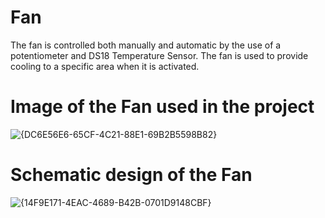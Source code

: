 # Fan 
The fan is controlled both manually and automatic by the use of a potentiometer and DS18 Temperature Sensor. 
The fan is used to provide cooling to a specific area when it is activated. 

# Image of the Fan used in the project 
![{DC6E56E6-65CF-4C21-88E1-69B2B5598B82}](https://github.com/user-attachments/assets/74cd65f2-66c6-4236-97ee-8a7e0fa52e75)

# Schematic design of the Fan
![{14F9E171-4EAC-4689-B42B-0701D9148CBF}](https://github.com/user-attachments/assets/5dea0dec-62c1-4dc6-aa11-25dbefdc0617)

